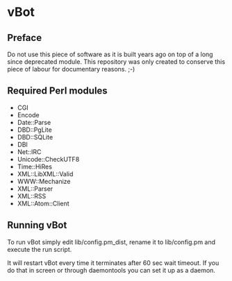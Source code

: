 vBot
===

Preface
-------

Do not use this piece of software as it is built years ago on top of a long since deprecated module.
This repository was only created to conserve this piece of labour for documentary reasons. ;-)

Required Perl modules
---------------------

*   CGI
*   Encode
*   Date::Parse
*   DBD::PgLite
*   DBD::SQLite
*   DBI
*   Net::IRC
*   Unicode::CheckUTF8
*   Time::HiRes
*   XML::LibXML::Valid
*   WWW::Mechanize
*   XML::Parser
*   XML::RSS
*   XML::Atom::Client

Running vBot
------------

To run vBot simply edit lib/config.pm_dist, rename it to
lib/config.pm and execute the run script.

It will restart vBot every time it terminates after 60 sec wait timeout.
If you do that in screen or through daemontools you can set it up as a daemon.